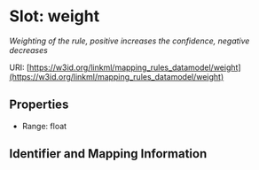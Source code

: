 # Slot: weight
_Weighting of the rule, positive increases the confidence, negative decreases_


URI: [https://w3id.org/linkml/mapping_rules_datamodel/weight](https://w3id.org/linkml/mapping_rules_datamodel/weight)



<!-- no inheritance hierarchy -->


## Properties

 * Range: float



## Identifier and Mapping Information





